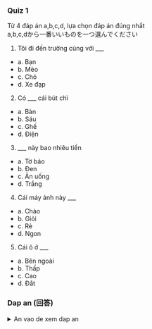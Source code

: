 ### Quiz 1
Từ 4 đáp án a,b,c,d, lựa chọn đáp án đúng nhất  
a,b,c,dから一番いいものを一つ選んでください

1. Tôi đi đến trường cùng với ___
- a. Bạn
- b. Mèo
- c. Chó
- d. Xe đạp

2. Có ___ cái bút chì
- a. Bàn
- b. Sáu
- c. Ghế
- d. Điện

3. ___ này bao nhiêu tiền
- a. Tờ báo
- b. Đen
- c. Ăn uống
- d. Trắng

4. Cái máy ảnh này ___
- a. Chào
- b. Giỏi
- c. Rẻ
- d. Ngon

5. Cái ô ở ___
- a. Bên ngoài
- b. Thấp
- c. Cao
- d. Đắt

### Dap an (回答)

<details>
	<summary>An vao de xem dap an</summary>

- 1 : a
- 2 : b
- 3 : a
- 4 : c
- 5 : a

```python
1. Tôi đi đến trường cùng với ___
- a. Bạn ()
- b. Mèo ()
- c. Chó ()
- d. Xe đạp ()
友達と一緒に学校に行きます。

2. Có ___ cái bút chì
- a. Bàn ()
- b. Sáu ()
- c. Ghế ()
- d. Điện ()
鉛筆が六本あります。

3. ___ này bao nhiêu tiền
- a. Tờ báo ()
- b. Đen ()
- c. Ăn uống ()
- d. Trắng ()
この新聞はいくらですか

4. Cái máy ảnh này ___
- a. Chào (挨拶)
- b. Giỏi (出来る)
- c. Rẻ (安い)
- d. Ngon (美味しい)
このカメラは安いです。

5. Cái ô ở ___
- a. Bên ngoài (外)
- b. Thấp (低い)
- c. Cao (高い)
- d. Đắt (高い・値段)
傘は外にあります。
```

</details>